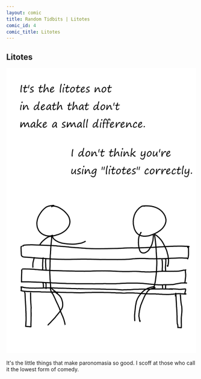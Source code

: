 ```yaml
---
layout: comic
title: Random Tidbits | Litotes
comic_id: 4
comic_title: Litotes
---
```


## Litotes

<img id="img4" class="img-fluid" src="/assets/images/4.png">

It's the little things that make paronomasia so good. I scoff at those who call it the lowest form of comedy.
